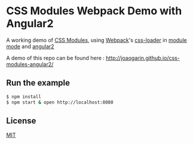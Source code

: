 # CSS Modules Webpack Demo with Angular2

A working demo of [CSS Modules], using [Webpack]'s [css-loader] in [module mode] and [angular2]

A demo of this repo can be found here : http://joaogarin.github.io/css-modules-angular2/

## Run the example

```bash
$ npm install
$ npm start & open http://localhost:8080
```

## License

[MIT]

[CSS Modules]: https://github.com/css-modules/css-modules
[Webpack]: http://webpack.github.io
[css-loader]: https://github.com/webpack/css-loader
[module mode]: https://github.com/webpack/css-loader/#css-modules
[MIT]: http://markdalgleish.mit-license.org
[angular2]: http://angular.io
